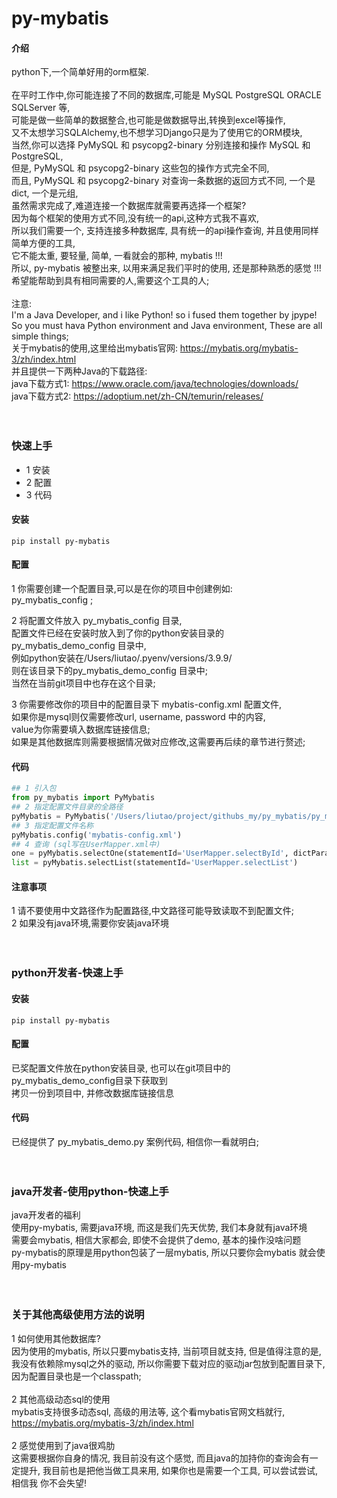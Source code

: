 # py-mybatis

#### 介绍

python下,一个简单好用的orm框架.
<br>
<br>
在平时工作中,你可能连接了不同的数据库,可能是 MySQL PostgreSQL ORACLE SQLServer 等, 
<br>
可能是做一些简单的数据整合,也可能是做数据导出,转换到excel等操作,
<br>
又不太想学习SQLAlchemy,也不想学习Django只是为了使用它的ORM模块,
<br>
当然,你可以选择 PyMySQL 和 psycopg2-binary 分别连接和操作 MySQL 和 PostgreSQL,
<br>
但是, PyMySQL 和 psycopg2-binary 这些包的操作方式完全不同,
<br>
而且, PyMySQL 和 psycopg2-binary 对查询一条数据的返回方式不同, 一个是dict, 一个是元组,
<br>
虽然需求完成了,难道连接一个数据库就需要再选择一个框架?
<br>
因为每个框架的使用方式不同,没有统一的api,这种方式我不喜欢, 
<br>
所以我们需要一个, 支持连接多种数据库, 具有统一的api操作查询, 并且使用同样简单方便的工具,
<br>
它不能太重, 要轻量, 简单, 一看就会的那种, mybatis  !!!
<br>
所以, py-mybatis 被整出来, 以用来满足我们平时的使用, 还是那种熟悉的感觉 !!!
<br>
希望能帮助到具有相同需要的人,需要这个工具的人;
<br>
<br>
注意: 
<br>
I'm a Java Developer, and i like Python! so i fused them together by jpype! 
<br>
So you must hava Python environment and Java environment, These are all simple things;
<br>
关于mybatis的使用,这里给出mybatis官网: https://mybatis.org/mybatis-3/zh/index.html
<br>
并且提供一下两种Java的下载路径:
<br>
java下载方式1: https://www.oracle.com/java/technologies/downloads/
<br>
java下载方式2: https://adoptium.net/zh-CN/temurin/releases/
<br>
<br>
<br>















### 快速上手

- 1 安装
- 2 配置
- 3 代码

#### 安装

```shell
pip install py-mybatis
```

#### 配置

1 你需要创建一个配置目录,可以是在你的项目中创建例如:
<br>py_mybatis_config ;

2 将配置文件放入 py_mybatis_config 目录,
<br>配置文件已经在安装时放入到了你的python安装目录的 py_mybatis_demo_config 目录中,
<br>例如python安装在/Users/liutao/.pyenv/versions/3.9.9/
<br>则在该目录下的py_mybatis_demo_config 目录中;
<br>当然在当前git项目中也存在这个目录;

3 你需要修改你的项目中的配置目录下 mybatis-config.xml 配置文件,
<br>如果你是mysql则仅需要修改url, username, password 中的内容,
<br>value为你需要填入数据库链接信息;
<br>如果是其他数据库则需要根据情况做对应修改,这需要再后续的章节进行赘述;

#### 代码

```python
## 1 引入包
from py_mybatis import PyMybatis
## 2 指定配置文件目录的全路径
pyMybatis = PyMybatis('/Users/liutao/project/githubs_my/py_mybatis/py_mybatis_demo_config')
## 3 指定配置文件名称
pyMybatis.config('mybatis-config.xml')
## 4 查询 (sql写在UserMapper.xml中)
one = pyMybatis.selectOne(statementId='UserMapper.selectById', dictParam={'id': 1})
list = pyMybatis.selectList(statementId='UserMapper.selectList')
```

#### 注意事项
1 请不要使用中文路径作为配置路径,中文路径可能导致读取不到配置文件;
<br>
2 如果没有java环境,需要你安装java环境
<br>
<br>
<br>

### python开发者-快速上手

#### 安装
```shell
pip install py-mybatis
```

#### 配置
已奖配置文件放在python安装目录, 也可以在git项目中的py_mybatis_demo_config目录下获取到
<br>拷贝一份到项目中, 并修改数据库链接信息

#### 代码
已经提供了 py_mybatis_demo.py 案例代码, 相信你一看就明白;
<br>
<br>
<br>

### java开发者-使用python-快速上手
java开发者的福利
<br>
使用py-mybatis, 需要java环境, 而这是我们先天优势, 我们本身就有java环境 
<br>
需要会mybatis, 相信大家都会, 即使不会提供了demo, 基本的操作没啥问题 
<br>
py-mybatis的原理是用python包装了一层mybatis, 所以只要你会mybatis 就会使用py-mybatis
<br>
<br>
<br>


### 关于其他高级使用方法的说明
1 如何使用其他数据库?
<br>
因为使用的mybatis, 所以只要mybatis支持, 当前项目就支持, 但是值得注意的是, 我没有依赖除mysql之外的驱动, 所以你需要下载对应的驱动jar包放到配置目录下,因为配置目录也是一个classpath;
<br>
<br>
2 其他高级动态sql的使用
<br>
mybatis支持很多动态sql, 高级的用法等, 这个看mybatis官网文档就行, https://mybatis.org/mybatis-3/zh/index.html
<br>
<br>
2 感觉使用到了java很鸡肋
<br>
这需要根据你自身的情况, 我目前没有这个感觉, 而且java的加持你的查询会有一定提升, 我目前也是把他当做工具来用, 如果你也是需要一个工具, 可以尝试尝试, 相信我 你不会失望!



<br>
<br>
<br>
<br>
<br>


